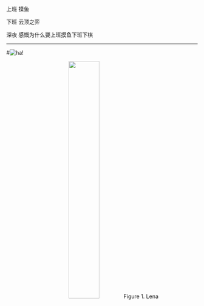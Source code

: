上班 摸鱼

下班 云顶之弈

深夜 感慨为什么要上班摸鱼下班下棋

***

#![ha!](https://avatars.githubusercontent.com/u/30406289?v=4 "哈！")

<center>
  <img src="https://avatars.githubusercontent.com/u/30406289?v=4" width="40%" />
  Figure 1. Lena
</center>
